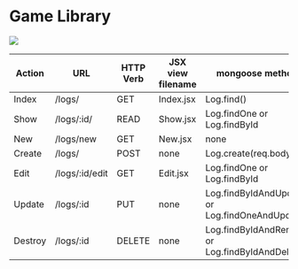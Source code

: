 # **Game Library**








![](../../../Desktop/library.png)











Action | URL | HTTP Verb | JSX view filename | mongoose method 
--- | --- | --- | --- |--- 
Index | /logs/ | GET | Index.jsx | Log.find() | Log.find()
Show | /logs/:id/ | READ | Show.jsx | Log.findOne or Log.findById | 
New | /logs/new | GET | New.jsx | none | 
Create | /logs/ | POST | none | Log.create(req.body) | 
Edit | /logs/:id/edit | GET | Edit.jsx | Log.findOne or Log.findById | 
Update | /logs/:id | PUT | none | Log.findByIdAndUpdate or Log.findOneAndUpdate | 
Destroy | /logs/:id | DELETE | none | Log.findByIdAndRemove or Log.findByIdAndDelete |